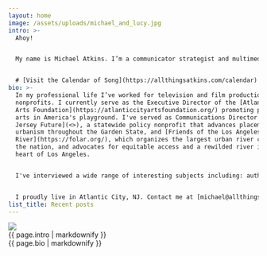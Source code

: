 ```yaml
---
layout: home
image: /assets/uploads/michael_and_lucy.jpg
intro: >-
  Ahoy!


  My name is Michael Atkins. I’m a communicator strategist and multimedia producer with a passion for storytelling, civic engagement, and all things offbeat. I love to explore the built and natural environments, and love connecting people to their local ecosystem. Watch [my videos](/media), read [my writing](/writing), and check out [my press coverage](/press).


  # [Visit the Calendar of Song](https://allthingsatkins.com/calendar)
bio: >-
  In my professional life I’ve worked for television and film productions and
  nonprofits. I currently serve as the Executive Director of the [Atlantic City
  Arts Foundation](https://atlanticcityartsfoundation.org/) promoting public
  arts in America's playground. I've served as Communications Director for [New
  Jersey Future](<>), a statewide policy nonprofit that advances placemaking and
  urbanism throughout the Garden State, and [Friends of the Los Angeles
  River](https://folar.org/), which organizes the largest urban river cleanup in
  the nation, and advocates for equitable access and a rewilded river in the
  heart of Los Angeles. 


  I've interviewed a wide range of interesting subjects including: authors, artists, architects, active military personnel, congresspersons, historians, and indigenous tribal leaders along the way. I’ve worked political campaigns for local, state, and federal office, and volunteered for public interest endeavors, including the [Baseball Reliquary](https://baseballreliquary.org/) and [Cape May Bird Observatory](https://njaudubon.org/centers/cape-may-bird-observatory/) with elected board positions with [KPFK Los Angeles](https://www.kpfk.org/) and the [East Hollywood Neighborhood Council](https://www.easthollywood.net/). 


  I proudly live in Atlantic City, NJ. Contact me at [michael@allthingsatkins.com](mailto:michael@allthingsatkins.com). Preferably from a pay phone.
list_title: Recent posts
---
```


<section id="main-image"><img src="{{ page.image | relative_url }}" /></section>

<section id="intro">{{ page.intro | markdownify }}
</section>

<section id="more-bio">{{ page.bio | markdownify }}
</section>
